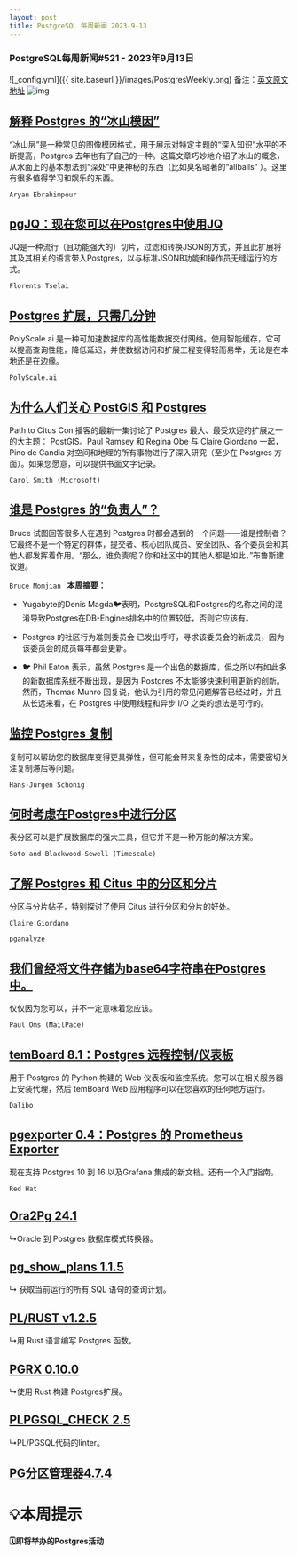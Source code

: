 ```yaml
---
layout: post
title: PostgreSQL 每周新闻 2023-9-13
---
```

### PostgreSQL每周新闻#521 - 2023年9月13日
![_config.yml]({{ site.baseurl }}/images/PostgresWeekly.png)
备注：[英文原文地址](https://postgresweekly.com/issues/521)
![img](https://res.cloudinary.com/cpress/image/upload/w_1280,e_sharpen:60,q_auto/b1rvqbklldm5oxjiexlx.jpg)
## [解释 Postgres 的“冰山模因”](https://postgresweekly.com/link/144777/web)
“冰山层”是一种常见的图像模因格式，用于展示对特定主题的“深入知识”水平的不断提高，Postgres 去年也有了自己的一种。这篇文章巧妙地介绍了冰山的概念，从水面上的基本想法到“深处”中更神秘的东西（比如臭名昭著的“allballs” ）。这里有很多值得学习和娱乐的东西。


`Aryan Ebrahimpour `
## [pgJQ：现在您可以在Postgres中使用JQ](https://postgresweekly.com/link/144781/web)
JQ是一种流行（且功能强大的）切片，过滤和转换JSON的方式，并且此扩展将其及其相关的语言带入Postgres，以与标准JSONB功能和操作员无缝运行的方式。


`Florents Tselai `
## [Postgres 扩展，只需几分钟](https://postgresweekly.com/link/144776/web)
PolyScale.ai 是一种可加速数据库的高性能数据交付网络。使用智能缓存，它可以提高查询性能，降低延迟，并使数据访问和扩展工程变得轻而易举，无论是在本地还是在边缘。


`PolyScale.ai `
## [为什么人们关心 PostGIS 和 Postgres](https://postgresweekly.com/link/144783/web)
Path to Citus Con 播客的最新一集讨论了 Postgres 最大、最受欢迎的扩展之一的大主题： PostGIS。Paul Ramsey 和 Regina Obe 与 Claire Giordano 一起，Pino de Candia 对空间和地理的所有事物进行了深入研究（至少在 Postgres 方面）。如果您愿意，可以提供书面文字记录。


`Carol Smith (Microsoft) `
## [谁是 Postgres 的“负责人”？](https://postgresweekly.com/link/144787/web)
Bruce 试图回答很多人在遇到 Postgres 时都会遇到的一个问题——谁是控制者？它最终不是一个特定的群体，提交者、核心团队成员、安全团队、各个委员会和其他人都发挥着作用。“那么，谁负责呢？你和社区中的其他人都是如此，”布鲁斯建议道。


`Bruce Momjian `
**本周摘要：**
*   Yugabyte的Denis Magda🐦表明，PostgreSQL和Postgres的名称之间的混淆导致Postgres在DB-Engines排名中的位置较低，否则它应该有。


*   Postgres 的社区行为准则委员会 已发出呼吁，寻求该委员会的新成员，因为该委员会的成员每年都会更新。


*   🐦 Phil Eaton 表示，虽然 Postgres 是一个出色的数据库，但之所以有如此多的新数据库系统不断出现，是因为 Postgres 不太能够快速利用更新的创新。然而，Thomas Munro 回复说，他认为引用的常见问题解答已经过时，并且从长远来看，在 Postgres 中使用线程和异步 I/O 之类的想法是可行的。


## [监控 Postgres 复制](https://postgresweekly.com/link/144793/web)
复制可以帮助您的数据库变得更具弹性，但可能会带来复杂性的成本，需要密切关注复制滞后等问题。


`Hans-Jürgen Schönig `
## [何时考虑在Postgres中进行分区](https://postgresweekly.com/link/144794/web)
表分区可以是扩展数据库的强大工具，但它并不是一种万能的解决方案。


`Soto and Blackwood-Sewell (Timescale) `
## [了解 Postgres 和 Citus 中的分区和分片](https://postgresweekly.com/link/144795/web)
分区与分片帖子，特别探讨了使用 Citus 进行分区和分片的好处。


`Claire Giordano `


`pganalyze`
## [我们曾经将文件存储为base64字符串在Postgres中。](https://postgresweekly.com/link/144797/web)
仅仅因为您可以，并不一定意味着您应该。


`Paul Oms (MailPace) `
## [temBoard 8.1：Postgres 远程控制/仪表板](https://postgresweekly.com/link/144800/web)
用于 Postgres 的 Python 构建的 Web 仪表板和监控系统。您可以在相关服务器上安装代理，然后 temBoard Web 应用程序可以在您喜欢的任何地方运行。


`Dalibo `
## [pgexporter 0.4：Postgres 的 Prometheus Exporter](https://postgresweekly.com/link/144801/web)
现在支持 Postgres 10 到 16 以及Grafana 集成的新文档。还有一个入门指南。


`Red Hat `
## [Ora2Pg 24.1](https://postgresweekly.com/link/144804/web)
↳Oracle 到 Postgres 数据库模式转换器。


## [pg_show_plans 1.1.5](https://postgresweekly.com/link/144805/web)
↳ 获取当前运行的所有 SQL 语句的查询计划。


## [PL/RUST v1.2.5](https://postgresweekly.com/link/144806/web)
↳用 Rust 语言编写 Postgres 函数。


## [PGRX 0.10.0](https://postgresweekly.com/link/144807/web)
↳使用 Rust 构建 Postgres扩展。


## [PLPGSQL_CHECK 2.5](https://postgresweekly.com/link/144808/web)
↳PL/PGSQL代码的linter。


## [PG分区管理器4.7.4](https://postgresweekly.com/link/144809/web)


# 💡本周提示


**🗓即将举办的Postgres活动**
